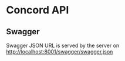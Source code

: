 # Concord API

## Swagger

Swagger JSON URL is served by the server on [http://localhost:8001/swagger/swagger.json]()